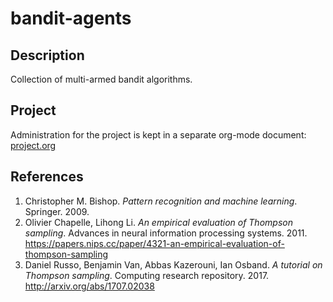 # bandit-agents

## Description

Collection of multi-armed bandit algorithms.

## Project

Administration for the project is kept in a separate org-mode document:
[project.org](docs/project.org)


## References

1. Christopher M. Bishop. *Pattern recognition and machine
   learning*. Springer. 2009.
2. Olivier Chapelle, Lihong Li. *An empirical evaluation of Thompson
   sampling*. Advances in neural information processing
   systems. 2011. https://papers.nips.cc/paper/4321-an-empirical-evaluation-of-thompson-sampling
3. Daniel Russo, Benjamin Van, Abbas Kazerouni, Ian Osband. *A tutorial on
   Thompson sampling*. Computing research
   repository. 2017. http://arxiv.org/abs/1707.02038

